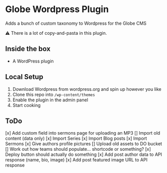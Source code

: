 # Globe Wordpress Plugin

Adds a bunch of custom taxonomy to Wordpress for the Globe CMS

⚠️ There is a lot of copy-and-pasta in this plugin.

## Inside the box

- A WordPress plugin

## Local Setup

1. Download Wordpress from wordpress.org and spin up however you like
2. Clone this repo into `/wp-content/themes`
3. Enable the plugin in the admin panel
4. Start cooking

## ToDo

[x] Add custom field into sermons page for uploading an MP3
[] Import old content (data only)
[x] Import Series
[x] Import Blog posts
[x] Import Sermons
[x] Give authors profile pictures
[] Upload old assets to DO bucket
[] Work out how teams should populate… shortcode or something?
[x] Deploy button should actually do something
[x] Add post author data to API response (name, bio, image)
[x] Add post featured image URL to API response
